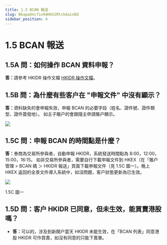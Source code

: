 ```yaml
---
title: 1.5 BCAN 報送
slug: BkapwOnc7iv94Hkh2Rtck4ainDd
sidebar_position: 4
---
```



# 1.5 BCAN 報送

## 1.5A 問：如何操作 BCAN 資料申報？

<b>答：</b>請參考 HKIDR 操作文檔  [HKIDR 操作文檔](./AnubwQdN9i1KGHkt9tmccZ9hnXf)。

## 1.5B 問：為什麼有些客户在 "申報文件" 中沒有顯示？

<b>答：</b>資料缺失的會申報失效，申報 BCAN 的必要字段（姓名、證件號、證件類型、證件簽發地）。
如主子賬户的會跟隨主申請賬户顯示。

<img src="/assets/CVBcbJJ6ooLspAxWMdZcFkHrnfg.png" src-width="2508" src-height="676" align="center"/>

## 1.5C 問：申報 BCAN 的時間點是什麼？

<b>答：</b>券商為交易所參與者，自動申報 HKIDR，系統發送時間點為 8:00，12:00，15:00，16:15。
如非交易所參與者，需要自行下載申報文件到 HKEX（在「賬户管理 &gt; BCAN 碼 ＞ HKIDR 報送」頁面下載申報文件（見 1.5C 圖一）。晚上 HKEX 返回的全景文件導入系統中，如沒問題，客户狀態更新為已生效。


<img src="/assets/P33jbwfyVo66MXxOQC6cG7LunQc.png" src-width="2508" src-height="1292" align="center"/>

1.5C 圖一

## 1.5D 問：客户 HKIDR 已同意，但未生效，能買賣港股嗎？

- <b>答：</b>可以的，涉及到新開户當天 HKIDR 未能生效，在「BCAN 列表」同意港股 HKIDR 可作買賣，如沒有同意的只能下賣單。

